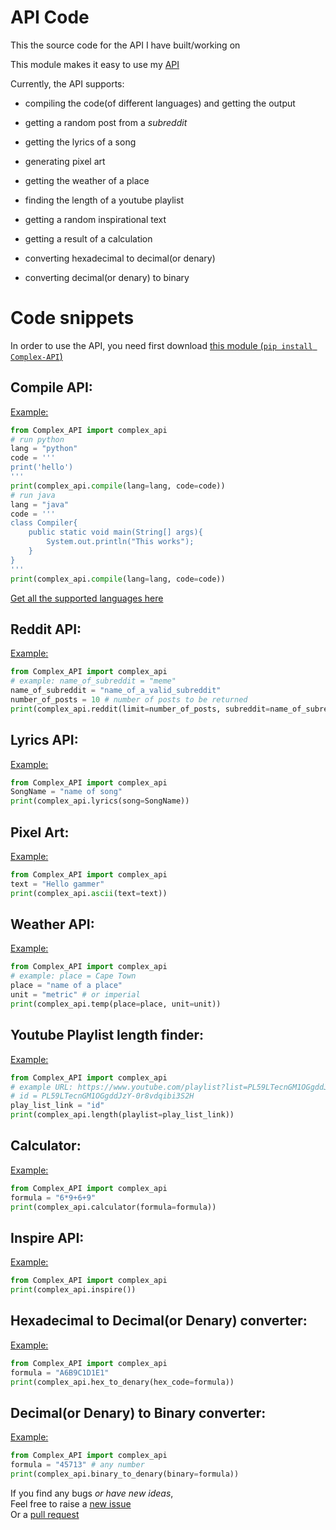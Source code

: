 # API Code
This the source code for the API I have built/working on

This module makes it easy to use my <a href="https://pypi.org/project/Complex-API/"> API </a>

Currently, the API supports:
  + compiling the code(of different languages) and getting the output
  + getting a random post from a _subreddit_
  + getting the lyrics of a song

  + generating pixel art
  + getting the weather of a place
  + finding the length of a youtube playlist

  + getting a random inspirational text
  + getting a result of a calculation
  + converting hexadecimal to decimal(or denary)
  + converting decimal(or denary) to binary


# Code snippets
In order to use the API,
you need first download <a href="https://pypi.org/project/Complex-API/">this module (`pip install Complex-API`)</a>

## Compile API:
<a href="https://API.jagthefriend.repl.co/compile=python_print('This works')">
  Example:
</a>

```py
from Complex_API import complex_api
# run python
lang = "python"
code = '''
print('hello')
'''
print(complex_api.compile(lang=lang, code=code))
# run java
lang = "java"
code = '''
class Compiler{
    public static void main(String[] args){
        System.out.println("This works");
    }
}
'''
print(complex_api.compile(lang=lang, code=code))
```

<a href="https://API.jagthefriend.repl.co/compile=support_support">
  Get all the supported languages here
</a>

## Reddit API:
<a href="https://API.jagthefriend.repl.co/reddit=meme+10">
  Example:
</a>

```py
from Complex_API import complex_api
# example: name_of_subreddit = "meme"
name_of_subreddit = "name_of_a_valid_subreddit"
number_of_posts = 10 # number of posts to be returned
print(complex_api.reddit(limit=number_of_posts, subreddit=name_of_subreddit))
```

## Lyrics API:
<a href="https://API.jagthefriend.repl.co/lyrics+falling">
  Example:
</a>

```py
from Complex_API import complex_api
SongName = "name of song"
print(complex_api.lyrics(song=SongName))
```

## Pixel Art:
<a href="https://API.jagthefriend.repl.co/ascii_hello">
  Example:
</a>

```py
from Complex_API import complex_api
text = "Hello gammer"
print(complex_api.ascii(text=text))
```

## Weather API:
<a href="https://API.jagthefriend.repl.co/temp=Cape Town+metric">
  Example:
</a>

```py
from Complex_API import complex_api
# example: place = Cape Town
place = "name of a place"
unit = "metric" # or imperial
print(complex_api.temp(place=place, unit=unit))
```

## Youtube Playlist length finder:
<a href="https://API.jagthefriend.repl.co/length+PL59LTecnGM1OGgddJzY-0r8vdqibi3S2H">
  Example:
</a>

```py
from Complex_API import complex_api
# example URL: https://www.youtube.com/playlist?list=PL59LTecnGM1OGgddJzY-0r8vdqibi3S2H
# id = PL59LTecnGM1OGgddJzY-0r8vdqibi3S2H
play_list_link = "id"
print(complex_api.length(playlist=play_list_link))
```

## Calculator:
<a href="https://API.jagthefriend.repl.co/cal_6*9+6+9">
  Example:
</a>

```py
from Complex_API import complex_api
formula = "6*9+6+9"
print(complex_api.calculator(formula=formula))
```

## Inspire API:
<a href="https://API.jagthefriend.repl.co/inspire">
  Example:
</a>

```py
from Complex_API import complex_api
print(complex_api.inspire())
```

## Hexadecimal to Decimal(or Denary) converter:
<a href="https://API.jagthefriend.repl.co/hex+ABCDEF">
  Example:
</a>

```py
from Complex_API import complex_api
formula = "A6B9C1D1E1"
print(complex_api.hex_to_denary(hex_code=formula))
```

## Decimal(or Denary) to Binary converter:
<a href="https://API.jagthefriend.repl.co/binary=4969">
  Example:
</a>

```py
from Complex_API import complex_api
formula = "45713" # any number
print(complex_api.binary_to_denary(binary=formula))
```

If you find any bugs _or have new ideas_, <br>
Feel free to raise a
  <a href="https://github.com/JagTheFriend/Complex-API/issues">
    new issue
  </a> <br>
Or a
  <a href="https://github.com/JagTheFriend/Complex-API/pulls">
    pull request
  </a>
